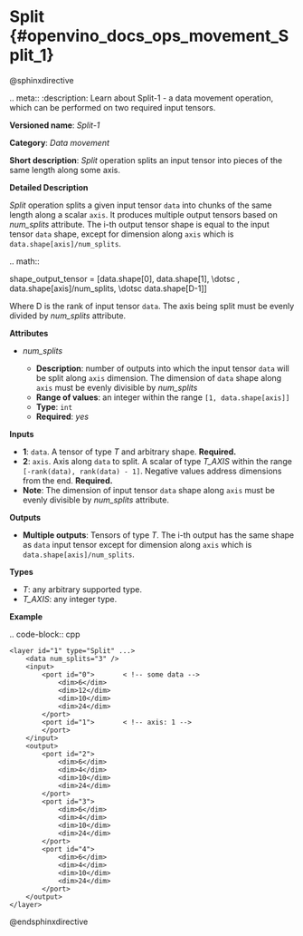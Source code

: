 # Split {#openvino_docs_ops_movement_Split_1}

@sphinxdirective

.. meta::
  :description: Learn about Split-1 - a data movement operation, 
                which can be performed on two required input tensors.

**Versioned name**: *Split-1*

**Category**: *Data movement*

**Short description**: *Split* operation splits an input tensor into pieces of the same length along some axis.

**Detailed Description**

*Split* operation splits a given input tensor ``data`` into chunks of the same length along a scalar ``axis``. It produces multiple output tensors based on *num_splits* attribute.
The i-th output tensor shape is equal to the input tensor ``data`` shape, except for dimension along ``axis`` which is ``data.shape[axis]/num_splits``.

.. math::

   shape\_output\_tensor = [data.shape[0], data.shape[1], \dotsc , data.shape[axis]/num\_splits, \dotsc data.shape[D-1]]


Where D is the rank of input tensor ``data``. The axis being split must be evenly divided by *num_splits* attribute.

**Attributes**

* *num_splits*

  * **Description**: number of outputs into which the input tensor ``data`` will be split along ``axis`` dimension. The dimension of ``data`` shape along ``axis`` must be evenly divisible by *num_splits*
  * **Range of values**: an integer within the range ``[1, data.shape[axis]]``
  * **Type**: ``int``
  * **Required**: *yes*

**Inputs**

* **1**: ``data``. A tensor of type *T* and arbitrary shape. **Required.**
* **2**: ``axis``. Axis along ``data`` to split. A scalar of type *T_AXIS* within the range ``[-rank(data), rank(data) - 1]``. Negative values address dimensions from the end. **Required.**
* **Note**: The dimension of input tensor ``data`` shape along ``axis`` must be evenly divisible by *num_splits* attribute.

**Outputs**

* **Multiple outputs**: Tensors of type *T*. The i-th output has the same shape as ``data`` input tensor except for dimension along ``axis`` which is ``data.shape[axis]/num_splits``.

**Types**

* *T*: any arbitrary supported type.
* *T_AXIS*: any integer type.

**Example**

.. code-block:: cpp 

    <layer id="1" type="Split" ...>
        <data num_splits="3" />
        <input>
            <port id="0">       < !-- some data -->
                <dim>6</dim>
                <dim>12</dim>
                <dim>10</dim>
                <dim>24</dim>
            </port>
            <port id="1">       < !-- axis: 1 -->
            </port>
        </input>
        <output>
            <port id="2">
                <dim>6</dim>
                <dim>4</dim>
                <dim>10</dim>
                <dim>24</dim>
            </port>
            <port id="3">
                <dim>6</dim>
                <dim>4</dim>
                <dim>10</dim>
                <dim>24</dim>
            </port>
            <port id="4">
                <dim>6</dim>
                <dim>4</dim>
                <dim>10</dim>
                <dim>24</dim>
            </port>
        </output>
    </layer>

@endsphinxdirective
